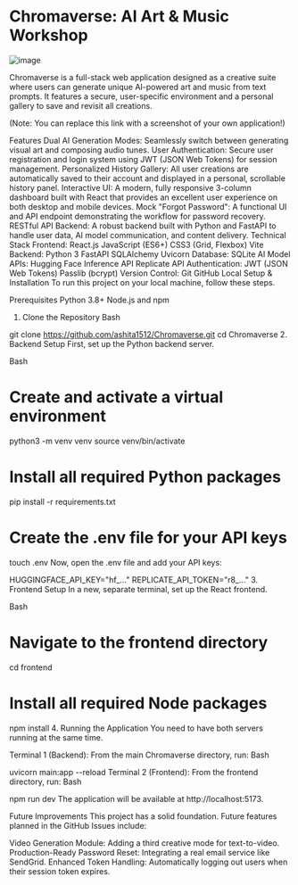 # Chromaverse: AI Art & Music Workshop
![image](https://github.com/user-attachments/assets/4f66d391-2ef3-4674-befa-5a7b3675d678)

Chromaverse is a full-stack web application designed as a creative suite where users can generate unique AI-powered art and music from text prompts. It features a secure, user-specific environment and a personal gallery to save and revisit all creations.

(Note: You can replace this link with a screenshot of your own application!)

Features
Dual AI Generation Modes: Seamlessly switch between generating visual art and composing audio tunes.
User Authentication: Secure user registration and login system using JWT (JSON Web Tokens) for session management.
Personalized History Gallery: All user creations are automatically saved to their account and displayed in a personal, scrollable history panel.
Interactive UI: A modern, fully responsive 3-column dashboard built with React that provides an excellent user experience on both desktop and mobile devices.
Mock "Forgot Password": A functional UI and API endpoint demonstrating the workflow for password recovery.
RESTful API Backend: A robust backend built with Python and FastAPI to handle user data, AI model communication, and content delivery.
Technical Stack
Frontend: React.js JavaScript (ES6+) CSS3 (Grid, Flexbox) Vite
Backend: Python 3 FastAPI SQLAlchemy Uvicorn
Database: SQLite
AI Model APIs: Hugging Face Inference API Replicate API
Authentication: JWT (JSON Web Tokens) Passlib (bcrypt)
Version Control: Git GitHub
Local Setup & Installation
To run this project on your local machine, follow these steps.

Prerequisites
Python 3.8+
Node.js and npm
1. Clone the Repository
Bash

git clone https://github.com/ashita1512/Chromaverse.git
cd Chromaverse
2. Backend Setup
First, set up the Python backend server.

Bash

# Create and activate a virtual environment
python3 -m venv venv
source venv/bin/activate

# Install all required Python packages
pip install -r requirements.txt

# Create the .env file for your API keys
touch .env
Now, open the .env file and add your API keys:

HUGGINGFACE_API_KEY="hf_..."
REPLICATE_API_TOKEN="r8_..."
3. Frontend Setup
In a new, separate terminal, set up the React frontend.

Bash

# Navigate to the frontend directory
cd frontend

# Install all required Node packages
npm install
4. Running the Application
You need to have both servers running at the same time.

Terminal 1 (Backend): From the main Chromaverse directory, run:
Bash

uvicorn main:app --reload
Terminal 2 (Frontend): From the frontend directory, run:
Bash

npm run dev
The application will be available at http://localhost:5173.

Future Improvements
This project has a solid foundation. Future features planned in the GitHub Issues include:

Video Generation Module: Adding a third creative mode for text-to-video.
Production-Ready Password Reset: Integrating a real email service like SendGrid.
Enhanced Token Handling: Automatically logging out users when their session token expires.
